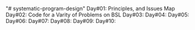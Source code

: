 "# systematic-program-design" 
Day#01: Principles, and Issues Map
Day#02: Code for a Varity of Problems on BSL
Day#03:
Day#04:
Day#05:
Day#06:
Day#07:
Day#08:
Day#09:
Day#10:
